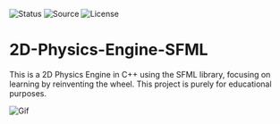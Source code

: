 ![Status](https://badgen.net/badge/Status/Development/red?icon=github)
![Source](https://badgen.net/badge/Tool/SFML/yellow)
![License](https://badgen.net/badge/license/MIT/green)

# 2D-Physics-Engine-SFML
This is a 2D Physics Engine in C++ using the SFML library, focusing on learning by reinventing the wheel. This project is purely for educational purposes.

![Gif](https://github.com/Parven05/2D-Physics-Engine-SFML/assets/101796812/d255d697-4107-4447-93f6-2c0c0b4c23df)
